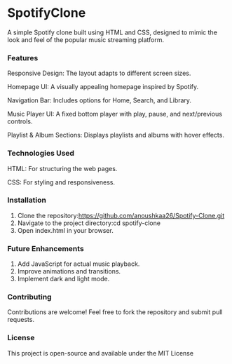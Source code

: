 <h1><b> SpotifyClone </b></h1>


A simple Spotify clone built using HTML and CSS, designed to mimic the look and feel of the popular music streaming platform.


<h3>Features</h3>

Responsive Design: The layout adapts to different screen sizes.

Homepage UI: A visually appealing homepage inspired by Spotify.

Navigation Bar: Includes options for Home, Search, and Library.

Music Player UI: A fixed bottom player with play, pause, and next/previous controls.

Playlist & Album Sections: Displays playlists and albums with hover effects.

<h3><b>Technologies Used</b></h3>

HTML: For structuring the web pages.

CSS: For styling and responsiveness.


<h3><b>Installation</b></h3>

1. Clone the repository:https://github.com/anoushkaa26/Spotify-Clone.git
2. Navigate to the project directory:cd spotify-clone
3. Open index.html in your browser.

<h3><b>Future Enhancements</b></h3>

1. Add JavaScript for actual music playback.
2. Improve animations and transitions.
3. Implement dark and light mode.

<h3><b>Contributing</b></h3>
Contributions are welcome! Feel free to fork the repository and submit pull requests.

<h3><b>License</b></h3>
This project is open-source and available under the MIT License

